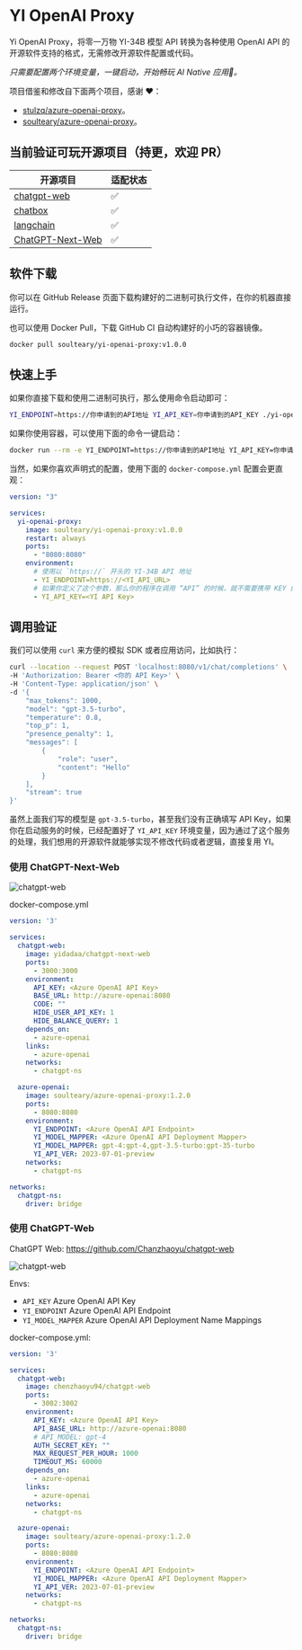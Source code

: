 # YI OpenAI Proxy

Yi OpenAI Proxy，将零一万物 YI-34B 模型 API 转换为各种使用 OpenAI API 的开源软件支持的格式，无需修改开源软件配置或代码。

*只需要配置两个环境变量，一键启动，开始畅玩 AI Native 应用🚀。*

项目借鉴和修改自下面两个项目，感谢 ❤️：

- [stulzq/azure-openai-proxy](https://github.com/stulzq/azure-openai-proxy)。
- [soulteary/azure-openai-proxy](https://github.com/soulteary/azure-openai-proxy)。

## 当前验证可玩开源项目（持更，欢迎 PR）

| 开源项目                                                  | 适配状态 |
| -------------------------------------------------------- | ------ |
| [chatgpt-web](https://github.com/Chanzhaoyu/chatgpt-web) | ✅ |
| [chatbox](https://github.com/Bin-Huang/chatbox)          | ✅ |
| [langchain](https://python.langchain.com/en/latest/)     | ✅ |
| [ChatGPT-Next-Web](https://github.com/Yidadaa/ChatGPT-Next-Web) | ✅ |

## 软件下载

你可以在 GitHub Release 页面下载构建好的二进制可执行文件，在你的机器直接运行。

也可以使用 Docker Pull，下载 GitHub CI 自动构建好的小巧的容器镜像。

```bash
docker pull soulteary/yi-openai-proxy:v1.0.0
```

## 快速上手

如果你直接下载和使用二进制可执行，那么使用命令启动即可：

```bash
YI_ENDPOINT=https://你申请到的API地址 YI_API_KEY=你申请到的API_KEY ./yi-openai-proxy

```

如果你使用容器，可以使用下面的命令一键启动：

```bash
docker run --rm -e YI_ENDPOINT=https://你申请到的API地址 YI_API_KEY=你申请到的API_KEY soulteary/yi-openai-proxy:v1.0.0
```

当然，如果你喜欢声明式的配置，使用下面的 `docker-compose.yml` 配置会更直观：

```yaml
version: "3"

services:
  yi-openai-proxy:
    image: soulteary/yi-openai-proxy:v1.0.0
    restart: always
    ports:
      - "8080:8080"
    environment:
      # 使用以 `https://` 开头的 YI-34B API 地址
      - YI_ENDPOINT=https://<YI_API_URL>
      # 如果你定义了这个参数，那么你的程序在调用 “API” 的时候，就不需要携带 KEY 的内容了，或者随意写都行，这样就不会把 KEY 泄漏给应用了。更方便，也更安全。
      - YI_API_KEY=<YI API Key>
```

## 调用验证

我们可以使用 `curl` 来方便的模拟 SDK 或者应用访问，比如执行：

```bash
curl --location --request POST 'localhost:8080/v1/chat/completions' \
-H 'Authorization: Bearer <你的 API Key>' \
-H 'Content-Type: application/json' \
-d '{
    "max_tokens": 1000,
    "model": "gpt-3.5-turbo",
    "temperature": 0.8,
    "top_p": 1,
    "presence_penalty": 1,
    "messages": [
        {
            "role": "user",
            "content": "Hello"
        }
    ],
    "stream": true
}'
```

虽然上面我们写的模型是 `gpt-3.5-turbo`，甚至我们没有正确填写 API Key，如果你在启动服务的时候，已经配置好了 `YI_API_KEY` 环境变量，因为通过了这个服务的处理，我们想用的开源软件就能够实现不修改代码或者逻辑，直接复用 YI。

### 使用 ChatGPT-Next-Web

![chatgpt-web](assets/images/chatgpt-next-web.png)

docker-compose.yml

````yaml
version: '3'

services:
  chatgpt-web:
    image: yidadaa/chatgpt-next-web
    ports:
      - 3000:3000
    environment:
      API_KEY: <Azure OpenAI API Key>
      BASE_URL: http://azure-openai:8080
      CODE: ""
      HIDE_USER_API_KEY: 1
      HIDE_BALANCE_QUERY: 1
    depends_on:
      - azure-openai
    links:
      - azure-openai
    networks:
      - chatgpt-ns

  azure-openai:
    image: soulteary/azure-openai-proxy:1.2.0
    ports:
      - 8080:8080
    environment:
      YI_ENDPOINT: <Azure OpenAI API Endpoint>
      YI_MODEL_MAPPER: <Azure OpenAI API Deployment Mapper>
      YI_MODEL_MAPPER: gpt-4:gpt-4,gpt-3.5-turbo:gpt-35-turbo
      YI_API_VER: 2023-07-01-preview
    networks:
      - chatgpt-ns

networks:
  chatgpt-ns:
    driver: bridge
````

### 使用 ChatGPT-Web

ChatGPT Web: https://github.com/Chanzhaoyu/chatgpt-web

![chatgpt-web](assets/images/chatgpt-web.png)

Envs:

- `API_KEY` Azure OpenAI API Key
- `YI_ENDPOINT` Azure OpenAI API Endpoint
- `YI_MODEL_MAPPER` Azure OpenAI API Deployment Name Mappings

docker-compose.yml:

````yaml
version: '3'

services:
  chatgpt-web:
    image: chenzhaoyu94/chatgpt-web
    ports:
      - 3002:3002
    environment:
      API_KEY: <Azure OpenAI API Key>
      API_BASE_URL: http://azure-openai:8080
      # API_MODEL: gpt-4
      AUTH_SECRET_KEY: ""
      MAX_REQUEST_PER_HOUR: 1000
      TIMEOUT_MS: 60000
    depends_on:
      - azure-openai
    links:
      - azure-openai
    networks:
      - chatgpt-ns

  azure-openai:
    image: soulteary/azure-openai-proxy:1.2.0
    ports:
      - 8080:8080
    environment:
      YI_ENDPOINT: <Azure OpenAI API Endpoint>
      YI_MODEL_MAPPER: <Azure OpenAI API Deployment Mapper>
      YI_API_VER: 2023-07-01-preview
    networks:
      - chatgpt-ns

networks:
  chatgpt-ns:
    driver: bridge
````




